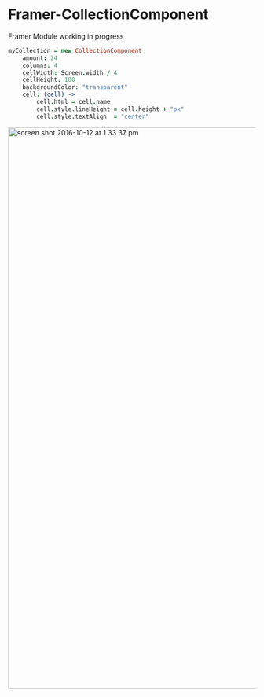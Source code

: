 # Framer-CollectionComponent
Framer Module working in progress

```coffeescript
myCollection = new CollectionComponent
	amount: 24
	columns: 4
	cellWidth: Screen.width / 4
	cellHeight: 100
	backgroundColor: "transparent"
	cell: (cell) ->
		cell.html = cell.name
		cell.style.lineHeight = cell.height + "px"
		cell.style.textAlign  = "center"
```

<img width="1142" alt="screen shot 2016-10-12 at 1 33 37 pm" src="https://cloud.githubusercontent.com/assets/1941540/19298483/8d174202-9080-11e6-90fe-c48ec95e98de.png">

